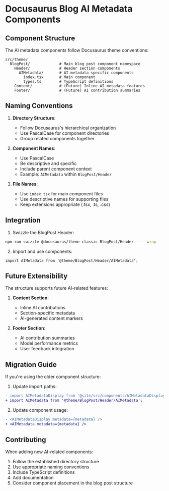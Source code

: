 # Docusaurus Blog AI Metadata Components

## Component Structure

The AI metadata components follow Docusaurus theme conventions:

```
src/theme/
  BlogPost/             # Main blog post component namespace
    Header/             # Header section components
      AIMetadata/       # AI metadata specific components
        index.tsx       # Main component
        types.ts        # TypeScript definitions
    Content/            # (Future) Inline AI metadata features
    Footer/             # (Future) AI contribution summaries
```

## Naming Conventions

1. **Directory Structure**:
   - Follow Docusaurus's hierarchical organization
   - Use PascalCase for component directories
   - Group related components together

2. **Component Names**:
   - Use PascalCase
   - Be descriptive and specific
   - Include parent component context
   - Example: `AIMetadata` within `BlogPost/Header`

3. **File Names**:
   - Use `index.tsx` for main component files
   - Use descriptive names for supporting files
   - Keep extensions appropriate (.tsx, .ts, .css)

## Integration

1. Swizzle the BlogPost Header:
```bash
npm run swizzle @docusaurus/theme-classic BlogPost/Header -- --wrap
```

2. Import and use components:
```tsx
import AIMetadata from '@theme/BlogPost/Header/AIMetadata';
```

## Future Extensibility

The structure supports future AI-related features:

1. **Content Section**:
   - Inline AI contributions
   - Section-specific metadata
   - AI-generated content markers

2. **Footer Section**:
   - AI contribution summaries
   - Model performance metrics
   - User feedback integration

## Migration Guide

If you're using the older component structure:

1. Update import paths:
```diff
- import AIMetadataDisplay from '@site/src/components/AIMetadataDisplay';
+ import AIMetadata from '@theme/BlogPost/Header/AIMetadata';
```

2. Update component usage:
```diff
- <AIMetadataDisplay metadata={metadata} />
+ <AIMetadata metadata={metadata} />
```

## Contributing

When adding new AI-related components:

1. Follow the established directory structure
2. Use appropriate naming conventions
3. Include TypeScript definitions
4. Add documentation
5. Consider component placement in the blog post structure
